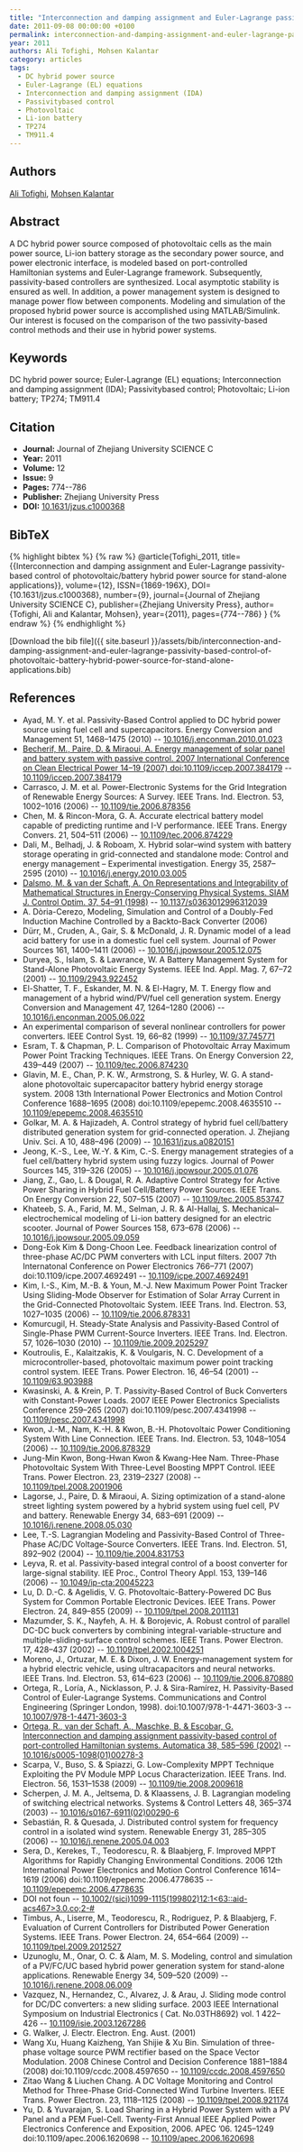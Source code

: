 ```yaml
---
title: "Interconnection and damping assignment and Euler-Lagrange passivity-based control of photovoltaic/battery hybrid power source for stand-alone applications"
date: 2011-09-08 00:00:00 +0100
permalink: interconnection-and-damping-assignment-and-euler-lagrange-passivity-based-control-of-photovoltaic-battery-hybrid-power-source-for-stand-alone-applications
year: 2011
authors: Ali Tofighi, Mohsen Kalantar
category: articles
tags:
  - DC hybrid power source
  - Euler-Lagrange (EL) equations
  - Interconnection and damping assignment (IDA)
  - Passivitybased control
  - Photovoltaic
  - Li-ion battery
  - TP274
  - TM911.4
---
```

 
## Authors
[Ali Tofighi](authors/ali-tofighi), [Mohsen Kalantar](authors/mohsen-kalantar)
 
## Abstract
A DC hybrid power source composed of photovoltaic cells as the main power source, Li-ion battery storage as the secondary power source, and power electronic interface, is modeled based on port-controlled Hamiltonian systems and Euler-Lagrange framework. Subsequently, passivity-based controllers are synthesized. Local asymptotic stability is ensured as well. In addition, a power management system is designed to manage power flow between components. Modeling and simulation of the proposed hybrid power source is accomplished using MATLAB/Simulink. Our interest is focused on the comparison of the two passivity-based control methods and their use in hybrid power systems.
 
## Keywords
DC hybrid power source; Euler-Lagrange (EL) equations; Interconnection and damping assignment (IDA); Passivitybased control; Photovoltaic; Li-ion battery; TP274; TM911.4
 
## Citation
- **Journal:** Journal of Zhejiang University SCIENCE C
- **Year:** 2011
- **Volume:** 12
- **Issue:** 9
- **Pages:** 774--786
- **Publisher:** Zhejiang University Press
- **DOI:** [10.1631/jzus.c1000368](https://doi.org/10.1631/jzus.c1000368)
 
## BibTeX
{% highlight bibtex %}
{% raw %}
@article{Tofighi_2011,
  title={{Interconnection and damping assignment and Euler-Lagrange passivity-based control of photovoltaic/battery hybrid power source for stand-alone applications}},
  volume={12},
  ISSN={1869-196X},
  DOI={10.1631/jzus.c1000368},
  number={9},
  journal={Journal of Zhejiang University SCIENCE C},
  publisher={Zhejiang University Press},
  author={Tofighi, Ali and Kalantar, Mohsen},
  year={2011},
  pages={774--786}
}
{% endraw %}
{% endhighlight %}
 
[Download the bib file]({{ site.baseurl }}/assets/bib/interconnection-and-damping-assignment-and-euler-lagrange-passivity-based-control-of-photovoltaic-battery-hybrid-power-source-for-stand-alone-applications.bib)
 
## References
- Ayad, M. Y. et al. Passivity-Based Control applied to DC hybrid power source using fuel cell and supercapacitors. Energy Conversion and Management 51, 1468–1475 (2010) -- [10.1016/j.enconman.2010.01.023](https://doi.org/10.1016/j.enconman.2010.01.023)
- [Becherif, M., Paire, D. & Miraoui, A. Energy management of solar panel and battery system with passive control. 2007 International Conference on Clean Electrical Power 14–19 (2007) doi:10.1109/iccep.2007.384179](energy-management-of-solar-panel-and-battery-system-with-passive-control) -- [10.1109/iccep.2007.384179](https://doi.org/10.1109/iccep.2007.384179)
- Carrasco, J. M. et al. Power-Electronic Systems for the Grid Integration of Renewable Energy Sources: A Survey. IEEE Trans. Ind. Electron. 53, 1002–1016 (2006) -- [10.1109/tie.2006.878356](https://doi.org/10.1109/tie.2006.878356)
- Chen, M. & Rincon-Mora, G. A. Accurate electrical battery model capable of predicting runtime and I-V performance. IEEE Trans. Energy Convers. 21, 504–511 (2006) -- [10.1109/tec.2006.874229](https://doi.org/10.1109/tec.2006.874229)
- Dali, M., Belhadj, J. & Roboam, X. Hybrid solar–wind system with battery storage operating in grid-connected and standalone mode: Control and energy management – Experimental investigation. Energy 35, 2587–2595 (2010) -- [10.1016/j.energy.2010.03.005](https://doi.org/10.1016/j.energy.2010.03.005)
- [Dalsmo, M. & van der Schaft, A. On Representations and Integrability of Mathematical Structures in Energy-Conserving Physical Systems. SIAM J. Control Optim. 37, 54–91 (1998)](on-representations-and-integrability-of-mathematical-structures-in-energy-conserving-physical-systems) -- [10.1137/s0363012996312039](https://doi.org/10.1137/s0363012996312039)
- A. Dòria-Cerezo, Modeling, Simulation and Control of a Doubly-Fed Induction Machine Controlled by a Backto-Back Converter (2006)
- Dürr, M., Cruden, A., Gair, S. & McDonald, J. R. Dynamic model of a lead acid battery for use in a domestic fuel cell system. Journal of Power Sources 161, 1400–1411 (2006) -- [10.1016/j.jpowsour.2005.12.075](https://doi.org/10.1016/j.jpowsour.2005.12.075)
- Duryea, S., Islam, S. & Lawrance, W. A Battery Management System for Stand-Alone Photovoltaic Energy Systems. IEEE Ind. Appl. Mag. 7, 67–72 (2001) -- [10.1109/2943.922452](https://doi.org/10.1109/2943.922452)
- El-Shatter, T. F., Eskander, M. N. & El-Hagry, M. T. Energy flow and management of a hybrid wind/PV/fuel cell generation system. Energy Conversion and Management 47, 1264–1280 (2006) -- [10.1016/j.enconman.2005.06.022](https://doi.org/10.1016/j.enconman.2005.06.022)
- An experimental comparison of several nonlinear controllers for power converters. IEEE Control Syst. 19, 66–82 (1999) -- [10.1109/37.745771](https://doi.org/10.1109/37.745771)
- Esram, T. & Chapman, P. L. Comparison of Photovoltaic Array Maximum Power Point Tracking Techniques. IEEE Trans. On Energy Conversion 22, 439–449 (2007) -- [10.1109/tec.2006.874230](https://doi.org/10.1109/tec.2006.874230)
- Glavin, M. E., Chan, P. K. W., Armstrong, S. & Hurley, W. G. A stand-alone photovoltaic supercapacitor battery hybrid energy storage system. 2008 13th International Power Electronics and Motion Control Conference 1688–1695 (2008) doi:10.1109/epepemc.2008.4635510 -- [10.1109/epepemc.2008.4635510](https://doi.org/10.1109/epepemc.2008.4635510)
- Golkar, M. A. & Hajizadeh, A. Control strategy of hybrid fuel cell/battery distributed generation system for grid-connected operation. J. Zhejiang Univ. Sci. A 10, 488–496 (2009) -- [10.1631/jzus.a0820151](https://doi.org/10.1631/jzus.a0820151)
- Jeong, K.-S., Lee, W.-Y. & Kim, C.-S. Energy management strategies of a fuel cell/battery hybrid system using fuzzy logics. Journal of Power Sources 145, 319–326 (2005) -- [10.1016/j.jpowsour.2005.01.076](https://doi.org/10.1016/j.jpowsour.2005.01.076)
- Jiang, Z., Gao, L. & Dougal, R. A. Adaptive Control Strategy for Active Power Sharing in Hybrid Fuel Cell/Battery Power Sources. IEEE Trans. On Energy Conversion 22, 507–515 (2007) -- [10.1109/tec.2005.853747](https://doi.org/10.1109/tec.2005.853747)
- Khateeb, S. A., Farid, M. M., Selman, J. R. & Al-Hallaj, S. Mechanical–electrochemical modeling of Li-ion battery designed for an electric scooter. Journal of Power Sources 158, 673–678 (2006) -- [10.1016/j.jpowsour.2005.09.059](https://doi.org/10.1016/j.jpowsour.2005.09.059)
- Dong-Eok Kim & Dong-Choon Lee. Feedback linearization control of three-phase AC/DC PWM converters with LCL input filters. 2007 7th Internatonal Conference on Power Electronics 766–771 (2007) doi:10.1109/icpe.2007.4692491 -- [10.1109/icpe.2007.4692491](https://doi.org/10.1109/icpe.2007.4692491)
- Kim, I.-S., Kim, M.-B. & Youn, M.-J. New Maximum Power Point Tracker Using Sliding-Mode Observer for Estimation of Solar Array Current in the Grid-Connected Photovoltaic System. IEEE Trans. Ind. Electron. 53, 1027–1035 (2006) -- [10.1109/tie.2006.878331](https://doi.org/10.1109/tie.2006.878331)
- Komurcugil, H. Steady-State Analysis and Passivity-Based Control of Single-Phase PWM Current-Source Inverters. IEEE Trans. Ind. Electron. 57, 1026–1030 (2010) -- [10.1109/tie.2009.2025297](https://doi.org/10.1109/tie.2009.2025297)
- Koutroulis, E., Kalaitzakis, K. & Voulgaris, N. C. Development of a microcontroller-based, photovoltaic maximum power point tracking control system. IEEE Trans. Power Electron. 16, 46–54 (2001) -- [10.1109/63.903988](https://doi.org/10.1109/63.903988)
- Kwasinski, A. & Krein, P. T. Passivity-Based Control of Buck Converters with Constant-Power Loads. 2007 IEEE Power Electronics Specialists Conference 259–265 (2007) doi:10.1109/pesc.2007.4341998 -- [10.1109/pesc.2007.4341998](https://doi.org/10.1109/pesc.2007.4341998)
- Kwon, J.-M., Nam, K.-H. & Kwon, B.-H. Photovoltaic Power Conditioning System With Line Connection. IEEE Trans. Ind. Electron. 53, 1048–1054 (2006) -- [10.1109/tie.2006.878329](https://doi.org/10.1109/tie.2006.878329)
- Jung-Min Kwon, Bong-Hwan Kwon & Kwang-Hee Nam. Three-Phase Photovoltaic System With Three-Level Boosting MPPT Control. IEEE Trans. Power Electron. 23, 2319–2327 (2008) -- [10.1109/tpel.2008.2001906](https://doi.org/10.1109/tpel.2008.2001906)
- Lagorse, J., Paire, D. & Miraoui, A. Sizing optimization of a stand-alone street lighting system powered by a hybrid system using fuel cell, PV and battery. Renewable Energy 34, 683–691 (2009) -- [10.1016/j.renene.2008.05.030](https://doi.org/10.1016/j.renene.2008.05.030)
- Lee, T.-S. Lagrangian Modeling and Passivity-Based Control of Three-Phase AC/DC Voltage-Source Converters. IEEE Trans. Ind. Electron. 51, 892–902 (2004) -- [10.1109/tie.2004.831753](https://doi.org/10.1109/tie.2004.831753)
- Leyva, R. et al. Passivity-based integral control of a boost converter for large-signal stability. IEE Proc., Control Theory Appl. 153, 139–146 (2006) -- [10.1049/ip-cta:20045223](https://doi.org/10.1049/ip-cta:20045223)
- Lu, D. D.-C. & Agelidis, V. G. Photovoltaic-Battery-Powered DC Bus System for Common Portable Electronic Devices. IEEE Trans. Power Electron. 24, 849–855 (2009) -- [10.1109/tpel.2008.2011131](https://doi.org/10.1109/tpel.2008.2011131)
- Mazumder, S. K., Nayfeh, A. H. & Borojevic, A. Robust control of parallel DC-DC buck converters by combining integral-variable-structure and multiple-sliding-surface control schemes. IEEE Trans. Power Electron. 17, 428–437 (2002) -- [10.1109/tpel.2002.1004251](https://doi.org/10.1109/tpel.2002.1004251)
- Moreno, J., Ortuzar, M. E. & Dixon, J. W. Energy-management system for a hybrid electric vehicle, using ultracapacitors and neural networks. IEEE Trans. Ind. Electron. 53, 614–623 (2006) -- [10.1109/tie.2006.870880](https://doi.org/10.1109/tie.2006.870880)
- Ortega, R., Loría, A., Nicklasson, P. J. & Sira-Ramírez, H. Passivity-Based Control of Euler-Lagrange Systems. Communications and Control Engineering (Springer London, 1998). doi:10.1007/978-1-4471-3603-3 -- [10.1007/978-1-4471-3603-3](https://doi.org/10.1007/978-1-4471-3603-3)
- [Ortega, R., van der Schaft, A., Maschke, B. & Escobar, G. Interconnection and damping assignment passivity-based control of port-controlled Hamiltonian systems. Automatica 38, 585–596 (2002)](interconnection-and-damping-assignment-passivity-based-control-of-port-controlled-hamiltonian-systems) -- [10.1016/s0005-1098(01)00278-3](https://doi.org/10.1016/s0005-1098(01)00278-3)
- Scarpa, V., Buso, S. & Spiazzi, G. Low-Complexity MPPT Technique Exploiting the PV Module MPP Locus Characterization. IEEE Trans. Ind. Electron. 56, 1531–1538 (2009) -- [10.1109/tie.2008.2009618](https://doi.org/10.1109/tie.2008.2009618)
- Scherpen, J. M. A., Jeltsema, D. & Klaassens, J. B. Lagrangian modeling of switching electrical networks. Systems &amp; Control Letters 48, 365–374 (2003) -- [10.1016/s0167-6911(02)00290-6](https://doi.org/10.1016/s0167-6911(02)00290-6)
- Sebastián, R. & Quesada, J. Distributed control system for frequency control in a isolated wind system. Renewable Energy 31, 285–305 (2006) -- [10.1016/j.renene.2005.04.003](https://doi.org/10.1016/j.renene.2005.04.003)
- Sera, D., Kerekes, T., Teodorescu, R. & Blaabjerg, F. Improved MPPT Algorithms for Rapidly Changing Environmental Conditions. 2006 12th International Power Electronics and Motion Control Conference 1614–1619 (2006) doi:10.1109/epepemc.2006.4778635 -- [10.1109/epepemc.2006.4778635](https://doi.org/10.1109/epepemc.2006.4778635)
- DOI not foun -- [10.1002/(sici)1099-1115(199802)12:1<63::aid-acs467>3.0.co;2-#](https://doi.org/10.1002/(sici)1099-1115(199802)12:1<63::aid-acs467>3.0.co;2-#)
- Timbus, A., Liserre, M., Teodorescu, R., Rodriguez, P. & Blaabjerg, F. Evaluation of Current Controllers for Distributed Power Generation Systems. IEEE Trans. Power Electron. 24, 654–664 (2009) -- [10.1109/tpel.2009.2012527](https://doi.org/10.1109/tpel.2009.2012527)
- Uzunoglu, M., Onar, O. C. & Alam, M. S. Modeling, control and simulation of a PV/FC/UC based hybrid power generation system for stand-alone applications. Renewable Energy 34, 509–520 (2009) -- [10.1016/j.renene.2008.06.009](https://doi.org/10.1016/j.renene.2008.06.009)
- Vazquez, N., Hernandez, C., Alvarez, J. & Arau, J. Sliding mode control for DC/DC converters: a new sliding surface. 2003 IEEE International Symposium on Industrial Electronics ( Cat. No.03TH8692) vol. 1 422–426 -- [10.1109/isie.2003.1267286](https://doi.org/10.1109/isie.2003.1267286)
- G. Walker, J. Electr. Electron. Eng. Aust. (2001)
- Wang Xu, Huang Kaizheng, Yan Shijie & Xu Bin. Simulation of three-phase voltage source PWM rectifier based on the Space Vector Modulation. 2008 Chinese Control and Decision Conference 1881–1884 (2008) doi:10.1109/ccdc.2008.4597650 -- [10.1109/ccdc.2008.4597650](https://doi.org/10.1109/ccdc.2008.4597650)
- Zitao Wang & Liuchen Chang. A DC Voltage Monitoring and Control Method for Three-Phase Grid-Connected Wind Turbine Inverters. IEEE Trans. Power Electron. 23, 1118–1125 (2008) -- [10.1109/tpel.2008.921174](https://doi.org/10.1109/tpel.2008.921174)
- Yu, D. & Yuvarajan, S. Load Sharing in a Hybrid Power System with a PV Panel and a PEM Fuel-Cell. Twenty-First Annual IEEE Applied Power Electronics Conference and Exposition, 2006. APEC ’06. 1245–1249 doi:10.1109/apec.2006.1620698 -- [10.1109/apec.2006.1620698](https://doi.org/10.1109/apec.2006.1620698)

